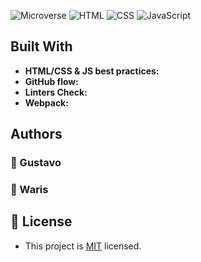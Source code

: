 ![Microverse](https://img.shields.io/badge/Microverse-blueviolet) ![HTML](https://img.shields.io/badge/-HTML-orange) ![CSS](https://img.shields.io/badge/-CSS-blue) ![JavaScript](https://img.shields.io/badge/-JavaScript-yellow)

## Built With
- **HTML/CSS & JS best practices:**
- **GitHub flow:**
- **Linters Check:**
- **Webpack:**

## Authors 
### 👤 Gustavo
### 👤 Waris


## 📝 License
- This project is [MIT](./LICENSE) licensed.
